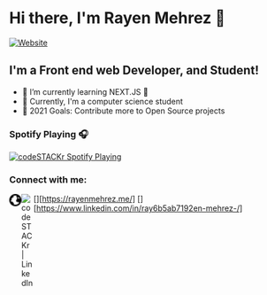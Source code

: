 <h1>Hi there, I'm Rayen Mehrez 👋</h1>

[![Website](https://img.shields.io/website?label=rayenmehrez.me&style=for-the-badge&url=https%3A%2F%2Fcodestackr.com)](https://rayenmehrez.me/)

## I'm a Front end web Developer, and Student!

- 🌱 I’m currently learning NEXT.JS 🤣
- 👯 Currently, I'm a computer science student
- 🥅 2021 Goals: Contribute more to Open Source projects

### Spotify Playing 🎧

[<img src="https://now-playing-codestackr.vercel.app/api/spotify-playing" alt="codeSTACKr Spotify Playing" width="350" />](https://open.spotify.com/user/swyqyimdc12jajde4vpwd2x1b)

### Connect with me:

[<img align="left" alt="codeSTACKr.com" width="22px" src="https://raw.githubusercontent.com/iconic/open-iconic/master/svg/globe.svg" />][https://rayenmehrez.me/]
[<img align="left" alt="codeSTACKr | LinkedIn" width="22px" src="https://cdn.jsdelivr.net/npm/simple-icons@v3/icons/linkedin.svg" />][https://www.linkedin.com/in/ray6b5ab7192en-mehrez-/]
<br />
